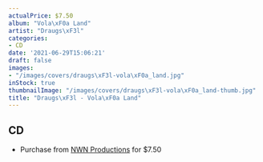 ```yaml
---
actualPrice: $7.50
album: "Vola\xF0a Land"
artist: "Draugs\xF3l"
categories:
- CD
date: '2021-06-29T15:06:21'
draft: false
images:
- "/images/covers/draugs\xF3l-vola\xF0a_land.jpg"
inStock: true
thumbnailImage: "/images/covers/draugs\xF3l-vola\xF0a_land-thumb.jpg"
title: "Draugs\xF3l - Vola\xF0a Land"
---
```


## CD
* Purchase from [NWN Productions](http://shop.nwnprod.com/index.php?route=product/product&path=93&product_id=8970&sort=pd.name&order=ASC) for $7.50
